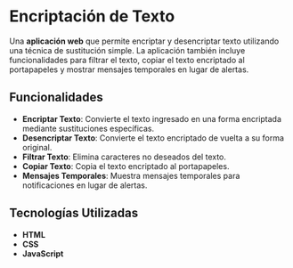# Encriptación de Texto

Una **aplicación web** que permite encriptar y desencriptar texto utilizando una técnica de sustitución simple. La aplicación también incluye funcionalidades para filtrar el texto, copiar el texto encriptado al portapapeles y mostrar mensajes temporales en lugar de alertas.

## **Funcionalidades**

- **Encriptar Texto**: Convierte el texto ingresado en una forma encriptada mediante sustituciones específicas.
- **Desencriptar Texto**: Convierte el texto encriptado de vuelta a su forma original.
- **Filtrar Texto**: Elimina caracteres no deseados del texto.
- **Copiar Texto**: Copia el texto encriptado al portapapeles.
- **Mensajes Temporales**: Muestra mensajes temporales para notificaciones en lugar de alertas.

## **Tecnologías Utilizadas**

- **HTML**
- **CSS**
- **JavaScript**


    
